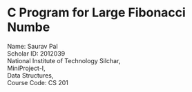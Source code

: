 # C Program for Large Fibonacci Numbe

Name: Saurav Pal<br/>
Scholar ID: 2012039<br/>
National Institute of Technology Silchar,<br/>
MiniProject-I,<br/>
Data Structures,<br/>
Course Code: CS 201<br/>
